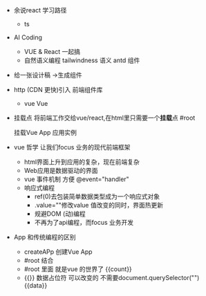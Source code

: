 - 余说react 学习路径
  - ts







- AI Coding
  - VUE & React 一起搞
  - 自然语义编程
    tailwindness 语义
    antd  组件

 - 给一张设计稿 ->生成组件

 - http (CDN 更快)引入 前端组件库
   - vue
     Vue

 - 挂载点
   将前端工作交给vue/react,在html里只需要一个**挂载**点 #root

   挂载Vue App 应用实例

 - vue 哲学 让我们focus 业务的现代前端框架
   - html界面上升到应用的复杂，现在前端复杂
   - Web应用是数据驱动的界面
   - vue 事件机制 方便 @event="handler"
   - 响应式编程 
     - ref(0)去包装简单数据类型成为一个响应式对象
     - .value=""修改value 值改变的同时，界面热更新
     - 规避DOM (动)编程
     - 不再为了api编程，而focus 业务开发


 - App 和传统编程的区别
   - createAPp 创建Vue App
   - #root 结合
   - #root 里面 就是vue 的世界了
   {{count}}
   - {{}} 数据占位符
   可以改变的 
   不需要document.querySelector("")
   {{data}}
